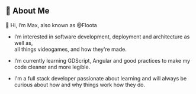 ## 🚀 About Me
👋 Hi, I’m Max, also known as @Floota 
- I’m interested in software development, deployment and architecture as well as,  
    all things videogames, and how they're made.
- I’m currently learning GDScript, Angular and good practices to make my code cleaner   and more legible.

- I'm a full stack developer passionate about learning and will always be curious about how and why things work how they do.

<!---
Floota/Floota is a ✨ special ✨ repository because its `README.md` (this file) appears on your GitHub profile.
You can click the Preview link to take a look at your changes.
--->
